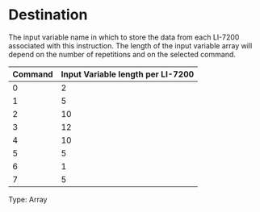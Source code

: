 # Destination

The input variable name in which to store the data from each LI-7200 associated with this instruction. The length of the input variable array will depend on the number of repetitions and on the selected command.

| Command | Input Variable length per LI-7200 |
| ------- | --------------------------------- |
| 0       | 2                                 |
| 1       | 5                                 |
| 2       | 10                                |
| 3       | 12                                |
| 4       | 10                                |
| 5       | 5                                 |
| 6       | 1                                 |
| 7       | 5                                 |

Type: Array
